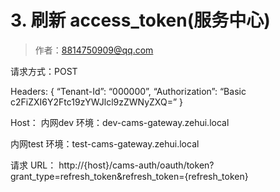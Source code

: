 # 3. 刷新 access_token(服务中心)

> 作者：8814750909@qq.com

请求方式：POST

Headers:
{
“Tenant-Id”: “000000”,
“Authorization”: “Basic c2FiZXI6Y2Ftc19zYWJlcl9zZWNyZXQ=”
}

Host：
内网dev 环境：dev-cams-gateway.zehui.local

内网test 环境：test-cams-gateway.zehui.local


请求 URL：
http://{host}/cams-auth/oauth/token?grant_type=refresh_token&refresh_token={refresh_token}